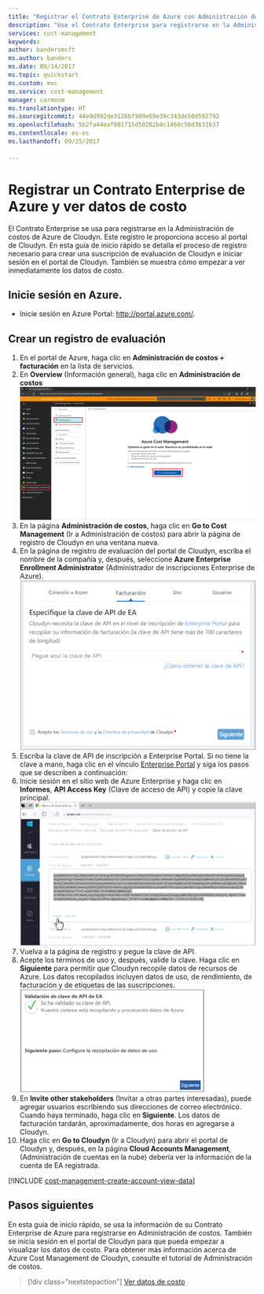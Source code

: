 ```yaml
---
title: "Registrar el Contrato Enterprise de Azure con Administración de costos de Azure | Microsoft Docs"
description: "Use el Contrato Enterprise para registrarse en la Administración de costos de Azure de Cloudyn."
services: cost-management
keywords: 
author: bandersmsft
ms.author: banders
ms.date: 09/14/2017
ms.topic: quickstart
ms.custom: mvc
ms.service: cost-management
manager: carmonm
ms.translationtype: HT
ms.sourcegitcommit: 44e9d992de3126bf989e69e39c343de50d592792
ms.openlocfilehash: 5b2fa44eaf801715d50282b4c1460c58d3631637
ms.contentlocale: es-es
ms.lasthandoff: 09/25/2017

---
```



# <a name="register-an-azure-enterprise-agreement-and-view-cost-data"></a>Registrar un Contrato Enterprise de Azure y ver datos de costo

El Contrato Enterprise se usa para registrarse en la Administración de costos de Azure de Cloudyn. Este registro le proporciona acceso al portal de Cloudyn. En esta guía de inicio rápido se detalla el proceso de registro necesario para crear una suscripción de evaluación de Cloudyn e iniciar sesión en el portal de Cloudyn. También se muestra cómo empezar a ver inmediatamente los datos de costo.

## <a name="log-in-to-azure"></a>Inicie sesión en Azure.

- Inicie sesión en Azure Portal: http://portal.azure.com/.

## <a name="create-a-trial-registration"></a>Crear un registro de evaluación

1. En el portal de Azure, haga clic en **Administración de costos + facturación** en la lista de servicios.
2. En **Overview** (Información general), haga clic en **Administración de costos**  
    ![Página Administración de costos](./media/quick-register-ea/cost-mgt-billing-service.png)
3. En la página **Administración de costos**, haga clic en **Go to Cost Management** (Ir a Administración de costos) para abrir la página de registro de Cloudyn en una ventana nueva.
4. En la página de registro de evaluación del portal de Cloudyn, escriba el nombre de la compañía y, después, seleccione **Azure Enterprise Enrollment Administrator** (Administrador de inscripciones Enterprise de Azure).  
    ![registro de evaluación](./media/quick-register-ea/trial-reg.png)
5. Escriba la clave de API de inscripción a Enterprise Portal. Si no tiene la clave a mano, haga clic en el vínculo [Enterprise Portal](https://ea.azure.com) y siga los pasos que se describen a continuación:
  1. Inicie sesión en el sitio web de Azure Enterprise y haga clic en **Informes**, **API Access Key** (Clave de acceso de API) y copie la clave principal.  
    ![Clave de API de EA](./media/quick-register-ea/ea-key.png)
  3. Vuelva a la página de registro y pegue la clave de API.
6. Acepte los términos de uso y, después, valide la clave. Haga clic en **Siguiente** para permitir que Cloudyn recopile datos de recursos de Azure. Los datos recopilados incluyen datos de uso, de rendimiento, de facturación y de etiquetas de las suscripciones.  
    ![validación de claves](./media/quick-register-ea/ea-key-validated.png)
7. En **Invite other stakeholders** (Invitar a otras partes interesadas), puede agregar usuarios escribiendo sus direcciones de correo electrónico. Cuando haya terminado, haga clic en **Siguiente**. Los datos de facturación tardarán, aproximadamente, dos horas en agregarse a Cloudyn.
8. Haga clic en **Go to Cloudyn** (Ir a Cloudyn) para abrir el portal de Cloudyn y, después, en la página **Cloud Accounts Management**, (Administración de cuentas en la nube) debería ver la información de la cuenta de EA registrada.

[!INCLUDE [cost-management-create-account-view-data](../../includes/cost-management-create-account-view-data.md)]

## <a name="next-steps"></a>Pasos siguientes

En esta guía de inicio rápido, se usa la información de su Contrato Enterprise de Azure para registrarse en Administración de costos. También se inicia sesión en el portal de Cloudyn para que pueda empezar a visualizar los datos de costo. Para obtener más información acerca de Azure Cost Management de Cloudyn, consulte el tutorial de Administración de costos.

> [!div class="nextstepaction"]
> [Ver datos de costo](./tutorial-review-usage.md)

